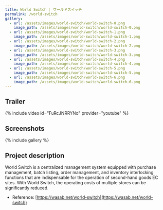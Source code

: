 ```yaml
---
title: World Switch | ワールドスイッチ
permalink: /world-switch
gallery:
  - url: /assets/images/world-switch/world-switch-0.png
    image_path: /assets/images/world-switch/world-switch-0.png
  - url: /assets/images/world-switch/world-switch-1.png
    image_path: /assets/images/world-switch/world-switch-1.png
  - url: /assets/images/world-switch/world-switch-2.png
    image_path: /assets/images/world-switch/world-switch-2.png
  - url: /assets/images/world-switch/world-switch-3.png
    image_path: /assets/images/world-switch/world-switch-3.png
  - url: /assets/images/world-switch/world-switch-4.png
    image_path: /assets/images/world-switch/world-switch-4.png
  - url: /assets/images/world-switch/world-switch-5.png
    image_path: /assets/images/world-switch/world-switch-5.png
  - url: /assets/images/world-switch/world-switch-6.png
    image_path: /assets/images/world-switch/world-switch-6.png
---
```


<h2>Trailer</h2>
{% include video id="FuRcJNRRYNo" provider="youtube" %}

<h2>Screenshots</h2>
{% include gallery %}

<h2>Project description</h2>
World Switch is a centralized management system equipped with purchase management, batch listing, order management, and inventory interlocking functions that are indispensable for the operation of second-hand goods EC sites.
With World Switch, the operating costs of multiple stores can be significantly reduced.

- Reference: [https://wasab.net/world-switch](https://wasab.net/world-switch)
